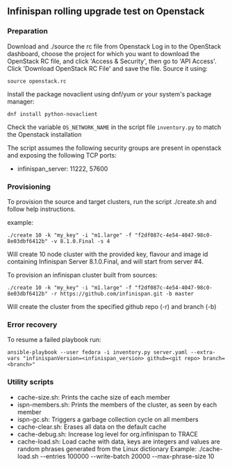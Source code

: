 ## Infinispan rolling upgrade test on Openstack

### Preparation

Download and ./source the rc file from Openstack
Log in to the OpenStack dashboard, choose the project for which you want 
to download the OpenStack RC file, and click 'Access & Security', then go to 'API Access'.
Click 'Download OpenStack RC File' and save the file. Source it using:

```
source openstack.rc
```

Install the package novaclient using dnf/yum or your system's package manager:

```
dnf install python-novaclient
```

Check the variable ```OS_NETWORK_NAME``` in the script file ```inventory.py``` to 
match the Openstack installation

The script assumes the following security groups are present in openstack and exposing the following TCP ports:

* infinispan_server: 11222, 57600


### Provisioning

To provision the source and target clusters, run the script ./create.sh and follow help instructions.

example:

```
./create 10 -k "my_key" -i "m1.large" -f "f2df087c-4e54-4047-98c0-8e03dbf6412b" -v 8.1.0.Final -s 4
```

Will create 10 node cluster with the provided key, flavour and image id containing Infinispan Server 8.1.0.Final, and will start from server #4.

To provision an infinispan cluster built from sources:

```
./create 10 -k "my_key" -i "m1.large" -f "f2df087c-4e54-4047-98c0-8e03dbf6412b" -r https://github.com/infinispan.git -b master
```

Will create the cluster from the specified github repo (-r) and branch (-b) 

### Error recovery

To resume a failed playbook run:

```
ansible-playbook --user fedora -i inventory.py server.yaml --extra-vars "infinispanVersion=<infinispan_version> github=<git repo> branch=<branch>"
```

### Utility scripts

* cache-size.sh:   Prints the cache size of each member
* ispn-members.sh: Prints the members of the cluster, as seen by each member
* ispn-gc.sh:      Triggers a garbage collection cycle on all members
* cache-clear.sh:  Erases all data on the default cache
* cache-debug.sh:  Increase log level for org.infinispan to TRACE
* cache-load.sh:   Load cache with data, keys are integers and values are random phrases generated from the Linux dictionary
                   Example: ./cache-load.sh --entries 100000 --write-batch 20000 --max-phrase-size 10
